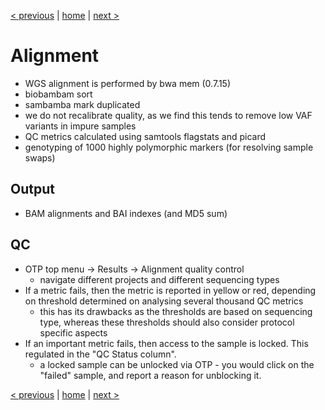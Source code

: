 [< previous](workflows.md)  |  [home](README.md)  |  [next >](snv.md) 

# Alignment

- WGS alignment is performed by bwa mem (0.7.15)
- biobambam sort
- sambamba mark duplicated
- we do not recalibrate quality, as we find this tends to remove low VAF variants in impure samples
- QC metrics calculated using samtools flagstats and picard
- genotyping of 1000 highly polymorphic markers (for resolving sample swaps)

## Output

- BAM alignments and BAI indexes (and MD5 sum)

## QC
- OTP top menu -> Results -> Alignment quality control
     - navigate different projects and different sequencing types
- If a metric fails, then the metric is reported in yellow or red, depending on threshold determined on analysing several thousand QC metrics
     - this has its drawbacks as the thresholds are based on sequencing type, whereas these thresholds should also consider protocol specific aspects
- If an important metric fails, then access to the sample is locked. This regulated in the "QC Status column".
     - a locked sample can be unlocked via OTP - you would click on the "failed" sample, and report a reason for unblocking it.
     
[< previous](workflows.md)  |  [home](README.md)  |  [next >](snv.md) 
 
